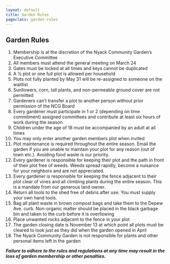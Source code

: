 ```yaml
---
layout: default
title: Garden Rules
pageclass: garden-rules
---
```


## Garden Rules

1. Membership is at the discretion of the Nyack Community Garden’s Executive Committee
2. All members must attend the general meeting on March 24
3. Gates must be locked at all times and keys cannot be duplicated
4. A 1⁄2 plot or one full plot is allowed per household
5. Plots not fully planted by May 31 will be re-assigned to someone on the waitlist
6. Sunllowers, corn, tall plants, and non-permeable ground cover are not permitted
7. Gardeners can’t transfer a plot to another person without prior permission of the NCG Board
8. Every gardener must participate in 1 or 2 (depending on time commitment) assigned committees
and contribute at least six hours of work during the season
9. Children under the age of 18 must be accompanied by an adult at all times
10. You may only enter another garden members plot when invited
11. Plot maintenance is required throughout the entire season. Email the garden if you are unable to
maintain your plot for any reason (out of town etc.). Avoiding food waste is our priority.
12. Every gardener is responsible for keeping their plot and the path in front of their plot free of weeds.
Weeds spread rapidly, become a nuisance for your neighbors and are not appreciated.
13. Every gardener is responsible for keeping the fence adjacent to their plot clear of vines and all
climbing plants during the entire season. This is a mandate from our generous land owner.
14. Return all tools to the shed free of debris after use. You must supply your own hand tools.
15. Bag all plant waste in brown compost bags and take them to the Depew Ave. curb. Non-organic
matter should be placed in the black garbage bin and taken to the curb before it is overllowing
16. Place unwanted rocks adjacent to the fence in your plot
17. The garden closing date is November 13 at which point all plots must be cleared to look just as they did
when the garden opened in April
18. The Nyack Community Garden is not responsible for plants and other personal items left in the
garden

<b><i>
Failure to adhere to the rules and regulations at any time may result in the loss of garden membership or other penalties.
</i></b>












